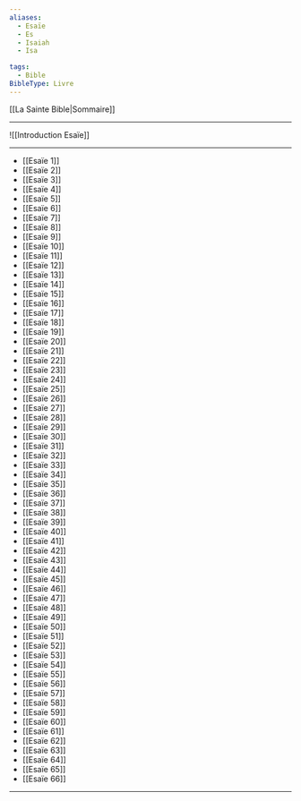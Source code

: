 ```yaml
---
aliases:
  - Esaïe
  - Es
  - Isaiah
  - Isa

tags:
  - Bible
BibleType: Livre
---
```

[[La Sainte Bible|Sommaire]]

---

![[Introduction Esaïe]]

---
- [[Esaïe 1]] 
- [[Esaïe 2]] 
- [[Esaïe 3]] 
- [[Esaïe 4]] 
- [[Esaïe 5]] 
- [[Esaïe 6]] 
- [[Esaïe 7]] 
- [[Esaïe 8]] 
- [[Esaïe 9]] 
- [[Esaïe 10]] 
- [[Esaïe 11]] 
- [[Esaïe 12]] 
- [[Esaïe 13]] 
- [[Esaïe 14]] 
- [[Esaïe 15]] 
- [[Esaïe 16]] 
- [[Esaïe 17]] 
- [[Esaïe 18]] 
- [[Esaïe 19]] 
- [[Esaïe 20]] 
- [[Esaïe 21]] 
- [[Esaïe 22]] 
- [[Esaïe 23]] 
- [[Esaïe 24]] 
- [[Esaïe 25]] 
- [[Esaïe 26]] 
- [[Esaïe 27]] 
- [[Esaïe 28]] 
- [[Esaïe 29]] 
- [[Esaïe 30]] 
- [[Esaïe 31]] 
- [[Esaïe 32]] 
- [[Esaïe 33]] 
- [[Esaïe 34]] 
- [[Esaïe 35]] 
- [[Esaïe 36]] 
- [[Esaïe 37]] 
- [[Esaïe 38]] 
- [[Esaïe 39]] 
- [[Esaïe 40]] 
- [[Esaïe 41]] 
- [[Esaïe 42]] 
- [[Esaïe 43]] 
- [[Esaïe 44]] 
- [[Esaïe 45]] 
- [[Esaïe 46]] 
- [[Esaïe 47]] 
- [[Esaïe 48]] 
- [[Esaïe 49]] 
- [[Esaïe 50]] 
- [[Esaïe 51]] 
- [[Esaïe 52]] 
- [[Esaïe 53]] 
- [[Esaïe 54]] 
- [[Esaïe 55]] 
- [[Esaïe 56]] 
- [[Esaïe 57]] 
- [[Esaïe 58]] 
- [[Esaïe 59]] 
- [[Esaïe 60]] 
- [[Esaïe 61]] 
- [[Esaïe 62]] 
- [[Esaïe 63]] 
- [[Esaïe 64]] 
- [[Esaïe 65]] 
- [[Esaïe 66]] 


---
